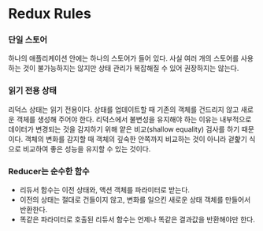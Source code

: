 # Redux Rules

### 단일 스토어

하나의 애플리케이션 안에는 하나의 스토어가 들어 있다. 사실 여러 개의 스토어를 사용하는 것이 불가능하지는 않지만 상태 관리가 복잡해질 수 있어 권장하지는 않는다.

### 읽기 전용 상태

리덕스 상태는 읽기 전용이다. 상태를 업데이트할 때 기존의 객체를 건드리지 않고 새로운 객체를 생성해 주어야 한다. 리덕스에서 불변성을 유지해야 하는 이유는 내부적으로 데이터가 변경되는 것을 감지하기 위해 얕은 비교(shallow equality) 검사를 하기 때문이다. 객체의 변화를 감지할 때 객체의 깊숙한 안쪽까지 비교하는 것이 아니라 겉핥기 식으로 비교하여 좋은 성능을 유지할 수 있는 것이다.

### Reducer는 순수한 함수

- 리듀서 함수는 이전 상태와, 액션 객체를 파라미터로 받는다.
- 이전의 상태는 절대로 건들이지 않고, 변화를 일으킨 새로운 상태 객체를 만들어서 반환한다.
- 똑같은 파라미터로 호출된 리듀서 함수는 언제나 똑같은 결과값을 반환해야만 한다.